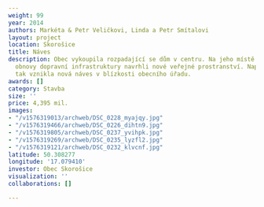 ```yaml
---
weight: 99
year: 2014
authors: Markéta & Petr Veličkovi, Linda a Petr Smítalovi
layout: project
location: Skorošice
title: Náves
description: Obec vykoupila rozpadající se dům v centru. Na jeho místě jsme pomocí
  obnovy dopravní infrastruktury navrhli nové veřejné prostranství. Naproti škole
  tak vznikla nová náves v blízkosti obecního úřadu.
awards: []
category: Stavba
size: ''
price: 4,395 mil.
images:
- "/v1576319013/archweb/DSC_0228_myajqy.jpg"
- "/v1576319466/archweb/DSC_0226_dihtn9.jpg"
- "/v1576319805/archweb/DSC_0237_yvihpk.jpg"
- "/v1576319269/archweb/DSC_0235_lyzfl2.jpg"
- "/v1576319121/archweb/DSC_0232_klvcnf.jpg"
latitude: 50.308277
longitude: '17.079410'
investor: Obec Skorošice
visualization: ''
collaborations: []

---
```

